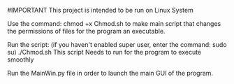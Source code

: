 #IMPORTANT
    This project is intended to be run on Linux System

Use the command:
    chmod +x Chmod.sh to make main script that changes the permissions of 
    files for the program an executable.
    
Run the script: (if you haven't enabled super user, enter the command:  sudo su)
    ./Chmod.sh 
    This script Needs to run for the program to execute smoothly 
    
Run the MainWin.py file in order to launch the main GUI of the program.
